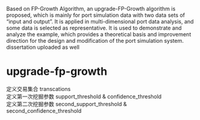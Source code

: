   Based on FP-Growth Algorithm, an upgrade-FP-Growth algorithm is proposed, which is mainly for port simulation data with two data sets of “input and output”. It is applied in multi-dimensional port data analysis, and some data is selected as representative. It is used to demonstrate and analyze the example, which provides a theoretical basis and improvement direction for the design and modification of the port simulation system.  
dissertation uploaded as well  
# upgrade-fp-growth
定义交易集合   transcations  
定义第一次挖掘参数 support_threshold & confidence_threshold  
定义第二次挖掘参数 second_support_threshold & second_confidence_threshold  

